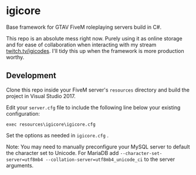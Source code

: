 # igicore
Base framework for GTAV FiveM roleplaying servers build in C#.

This repo is an absolute mess right now. Purely using it as online storage and for ease of collaboration when interacting with my stream [twitch.tv/igicodes](https://www.twitch.tv/igicodes).
I'll tidy this up when the framework is more production worthy.

## Development
Clone this repo inside your FiveM server's ``resources`` directory and build the project in Visual Studio 2017.

Edit your ``server.cfg`` file to include the following line below your existing configuration:

```
exec resources\igicore\igicore.cfg
```

Set the options as needed in ``igicore.cfg`` .

Note: You may need to manually preconfigure your MySQL server to default the character set to Unicode. For MariaDB add ``--character-set-server=utf8mb4 --collation-server=utf8mb4_unicode_ci`` to the server arguments.

